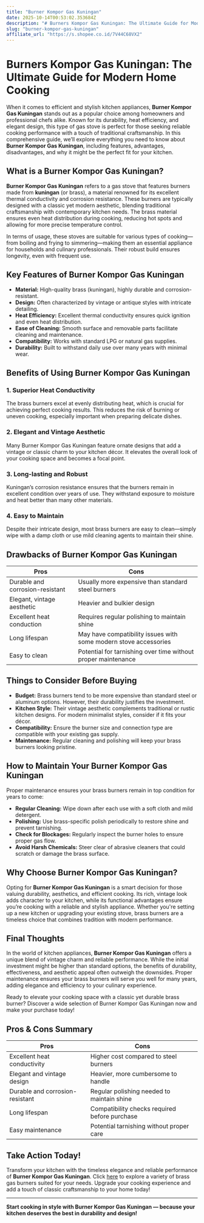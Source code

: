 ```yaml
---
title: "Burner Kompor Gas Kuningan"
date: 2025-10-14T00:53:02.353684Z
description: "# Burners Kompor Gas Kuningan: The Ultimate Guide for Modern Home Cooking..."
slug: "burner-kompor-gas-kuningan"
affiliate_url: "https://s.shopee.co.id/7V44C68VX2"
---
```

# Burners Kompor Gas Kuningan: The Ultimate Guide for Modern Home Cooking

When it comes to efficient and stylish kitchen appliances, **Burner Kompor Gas Kuningan** stands out as a popular choice among homeowners and professional chefs alike. Known for its durability, heat efficiency, and elegant design, this type of gas stove is perfect for those seeking reliable cooking performance with a touch of traditional craftsmanship. In this comprehensive guide, we’ll explore everything you need to know about **Burner Kompor Gas Kuningan**, including features, advantages, disadvantages, and why it might be the perfect fit for your kitchen.

## What is a Burner Kompor Gas Kuningan?

**Burner Kompor Gas Kuningan** refers to a gas stove that features burners made from **kuningan** (or brass), a material renowned for its excellent thermal conductivity and corrosion resistance. These burners are typically designed with a classic yet modern aesthetic, blending traditional craftsmanship with contemporary kitchen needs. The brass material ensures even heat distribution during cooking, reducing hot spots and allowing for more precise temperature control.

In terms of usage, these stoves are suitable for various types of cooking—from boiling and frying to simmering—making them an essential appliance for households and culinary professionals. Their robust build ensures longevity, even with frequent use.

## Key Features of Burner Kompor Gas Kuningan

- **Material:** High-quality brass (kuningan), highly durable and corrosion-resistant.
- **Design:** Often characterized by vintage or antique styles with intricate detailing.
- **Heat Efficiency:** Excellent thermal conductivity ensures quick ignition and even heat distribution.
- **Ease of Cleaning:** Smooth surface and removable parts facilitate cleaning and maintenance.
- **Compatibility:** Works with standard LPG or natural gas supplies.
- **Durability:** Built to withstand daily use over many years with minimal wear.

## Benefits of Using Burner Kompor Gas Kuningan

### 1. Superior Heat Conductivity
The brass burners excel at evenly distributing heat, which is crucial for achieving perfect cooking results. This reduces the risk of burning or uneven cooking, especially important when preparing delicate dishes.

### 2. Elegant and Vintage Aesthetic
Many Burner Kompor Gas Kuningan feature ornate designs that add a vintage or classic charm to your kitchen décor. It elevates the overall look of your cooking space and becomes a focal point.

### 3. Long-lasting and Robust
Kuningan’s corrosion resistance ensures that the burners remain in excellent condition over years of use. They withstand exposure to moisture and heat better than many other materials.

### 4. Easy to Maintain
Despite their intricate design, most brass burners are easy to clean—simply wipe with a damp cloth or use mild cleaning agents to maintain their shine.

## Drawbacks of Burner Kompor Gas Kuningan

| Pros | Cons |
| --- | --- |
| Durable and corrosion-resistant | Usually more expensive than standard steel burners |
| Elegant, vintage aesthetic | Heavier and bulkier design |
| Excellent heat conduction | Requires regular polishing to maintain shine |
| Long lifespan | May have compatibility issues with some modern stove accessories |
| Easy to clean | Potential for tarnishing over time without proper maintenance |

## Things to Consider Before Buying

- **Budget:** Brass burners tend to be more expensive than standard steel or aluminum options. However, their durability justifies the investment.
- **Kitchen Style:** Their vintage aesthetic complements traditional or rustic kitchen designs. For modern minimalist styles, consider if it fits your décor.
- **Compatibility:** Ensure the burner size and connection type are compatible with your existing gas supply.
- **Maintenance:** Regular cleaning and polishing will keep your brass burners looking pristine.

## How to Maintain Your Burner Kompor Gas Kuningan

Proper maintenance ensures your brass burners remain in top condition for years to come:

- **Regular Cleaning:** Wipe down after each use with a soft cloth and mild detergent.
- **Polishing:** Use brass-specific polish periodically to restore shine and prevent tarnishing.
- **Check for Blockages:** Regularly inspect the burner holes to ensure proper gas flow.
- **Avoid Harsh Chemicals:** Steer clear of abrasive cleaners that could scratch or damage the brass surface.

## Why Choose Burner Kompor Gas Kuningan?

Opting for **Burner Kompor Gas Kuningan** is a smart decision for those valuing durability, aesthetics, and efficient cooking. Its rich, vintage look adds character to your kitchen, while its functional advantages ensure you’re cooking with a reliable and stylish appliance. Whether you're setting up a new kitchen or upgrading your existing stove, brass burners are a timeless choice that combines tradition with modern performance.

## Final Thoughts

In the world of kitchen appliances, **Burner Kompor Gas Kuningan** offers a unique blend of vintage charm and reliable performance. While the initial investment might be higher than standard options, the benefits of durability, effectiveness, and aesthetic appeal often outweigh the downsides. Proper maintenance ensures your brass burners will serve you well for many years, adding elegance and efficiency to your culinary experience.

Ready to elevate your cooking space with a classic yet durable brass burner? Discover a wide selection of Burner Kompor Gas Kuningan now and make your purchase today!

## Pros & Cons Summary

| Pros | Cons |
| --- | --- |
| Excellent heat conductivity | Higher cost compared to steel burners |
| Elegant and vintage design | Heavier, more cumbersome to handle |
| Durable and corrosion-resistant | Regular polishing needed to maintain shine |
| Long lifespan | Compatibility checks required before purchase |
| Easy maintenance | Potential tarnishing without proper care |

## Take Action Today!

Transform your kitchen with the timeless elegance and reliable performance of **Burner Kompor Gas Kuningan**. Click [here](https://s.shopee.co.id/7V44C68VX2) to explore a variety of brass gas burners suited for your needs. Upgrade your cooking experience and add a touch of classic craftsmanship to your home today!

---

**Start cooking in style with Burner Kompor Gas Kuningan — because your kitchen deserves the best in durability and design!**